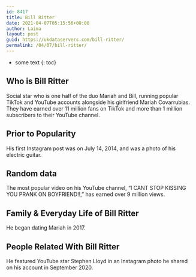 ```yaml
---
id: 8417
title: Bill Ritter
date: 2021-04-07T05:15:56+00:00
author: Laima
layout: post
guid: https://ukdataservers.com/bill-ritter/
permalink: /04/07/bill-ritter/
---
```


* some text
{: toc}


## Who is Bill Ritter
                  
                  
                  
Social star who is one half of the duo Mariah and Bill, running popular TikTok and YouTube accounts alongside his girlfriend Mariah Covarrubias. They have earned over 11 million fans on TikTok and more than 1 million subscribers to their YouTube channel. 
                  
              
            
              
            
                
                
                
## Prior to Popularity
                  
                  
                  
His first Instagram post was on July 14, 2014, and was a photo of his electric guitar. 
                  
              
            
              
            
                
                
                
## Random data
                  
                  
                  
The most popular video on his YouTube channel, &#8220;I CANT STOP KISSING YOU PRANK ON BOYFRIEND!!,&#8221; has earned over 9 million views. 
                  
              
            
              
            
                
                
                
## Family & Everyday Life of Bill Ritter
                  
                  
                  
He began dating Mariah in 2017. 
                  
              
            
              
            
                
                
                
## People Related With Bill Ritter
                  
                  
                  
He featured YouTube star Stephen Lloyd in an Instagram photo he shared on his account in September 2020.
                  
              
            
              
            
                
              
            
              
              
            
            
              
            
          
          
          